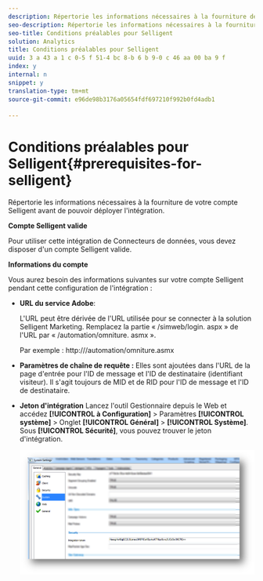 ```yaml
---
description: Répertorie les informations nécessaires à la fourniture de votre compte Selligent avant de pouvoir déployer l'intégration.
seo-description: Répertorie les informations nécessaires à la fourniture de votre compte Selligent avant de pouvoir déployer l'intégration.
seo-title: Conditions préalables pour Selligent
solution: Analytics
title: Conditions préalables pour Selligent
uuid: 3 a 43 a 1 c 0-5 f 51-4 bc 8-b 6 b 9-0 c 46 aa 00 ba 9 f
index: y
internal: n
snippet: y
translation-type: tm+mt
source-git-commit: e96de98b3176a05654fdf697210f992b0fd4adb1

---
```



# Conditions préalables pour Selligent{#prerequisites-for-selligent}

Répertorie les informations nécessaires à la fourniture de votre compte Selligent avant de pouvoir déployer l'intégration.

**Compte Selligent valide**

Pour utiliser cette intégration de Connecteurs de données, vous devez disposer d'un compte Selligent valide.

**Informations du compte**

Vous aurez besoin des informations suivantes sur votre compte Selligent pendant cette configuration de l'intégration :

* **URL du service Adobe**:

   L'URL peut être dérivée de l'URL utilisée pour se connecter à la solution Selligent Marketing. Remplacez la partie « /simweb/login. aspx » de l'URL par « /automation/omniture. asmx ».

   Par exemple : http://<client-specific install url>/automation/omniture.asmx

* **Paramètres de chaîne de requête :** Elles sont ajoutées dans l'URL de la page d'entrée pour l'ID de message et l'ID de destinataire (identifiant visiteur). Il s'agit toujours de MID et de RID pour l'ID de message et l'ID de destinataire.

* **Jeton d'intégration** Lancez l'outil Gestionnaire depuis le Web et accédez **[!UICONTROL à Configuration]** &gt; Paramètres **[!UICONTROL système]** &gt; Onglet **[!UICONTROL Général]** &gt; **[!UICONTROL Système]**. Sous **[!UICONTROL Sécurité]**, vous pouvez trouver le jeton d'intégration.

   ![](assets/selligent-integration_token.png)


